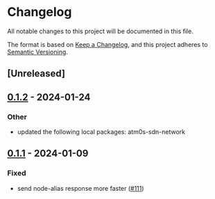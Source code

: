 # Changelog
All notable changes to this project will be documented in this file.

The format is based on [Keep a Changelog](https://keepachangelog.com/en/1.0.0/),
and this project adheres to [Semantic Versioning](https://semver.org/spec/v2.0.0.html).

## [Unreleased]

## [0.1.2](https://github.com/8xFF/atm0s-sdn/compare/atm0s-sdn-node-alias-v0.1.1...atm0s-sdn-node-alias-v0.1.2) - 2024-01-24

### Other
- updated the following local packages: atm0s-sdn-network

## [0.1.1](https://github.com/8xFF/atm0s-sdn/compare/atm0s-sdn-node-alias-v0.1.0...atm0s-sdn-node-alias-v0.1.1) - 2024-01-09

### Fixed
- send node-alias response more faster ([#111](https://github.com/8xFF/atm0s-sdn/pull/111))
